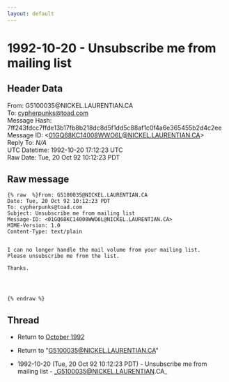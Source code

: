 ```yaml
---
layout: default
---
```


# 1992-10-20 - Unsubscribe me from mailing list

## Header Data

From: G5100035<span>@</span>NICKEL.LAURENTIAN.CA<br>
To: cypherpunks@toad.com<br>
Message Hash: 7ff243fdcc7ffde13b17fb8b218dc8d5f1dd5c88af1c0f4a6e365455b2d4c2ee<br>
Message ID: \<01GQ68KC14008WWO6L@NICKEL.LAURENTIAN.CA\><br>
Reply To: _N/A_<br>
UTC Datetime: 1992-10-20 17:12:23 UTC<br>
Raw Date: Tue, 20 Oct 92 10:12:23 PDT<br>

## Raw message

```
{% raw  %}From: G5100035@NICKEL.LAURENTIAN.CA
Date: Tue, 20 Oct 92 10:12:23 PDT
To: cypherpunks@toad.com
Subject: Unsubscribe me from mailing list
Message-ID: <01GQ68KC14008WWO6L@NICKEL.LAURENTIAN.CA>
MIME-Version: 1.0
Content-Type: text/plain


I can no longer handle the mail volume from your mailing list.
Please unsubscribe me from the list.

Thanks.




{% endraw %}
```

## Thread

+ Return to [October 1992](/archive/1992/10)

+ Return to "[G5100035<span>@</span>NICKEL.LAURENTIAN.CA](/author/g5100035_at_nickel_laurentian_ca)"

+ 1992-10-20 (Tue, 20 Oct 92 10:12:23 PDT) - Unsubscribe me from mailing list - _G5100035@NICKEL.LAURENTIAN.CA_

